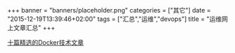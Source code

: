 +++
banner = "banners/placeholder.png"
categories = ["其它"]
date = "2015-12-19T13:39:46+02:00"
tags = ["汇总","运维","devops"]
title = "运维网上文章汇总"
+++

[十篇精选的Docker技术文章](https://mp.weixin.qq.com/s?__biz=MjM5NzQ3ODAwMQ==&mid=212426809&idx=2&sn=478853ccbf585f7caa90c8f62d1d1434&scene=2&key=41ecb04b051110038e06cf3cb8e66a3f3744f125eb09b951e5a10518b720fce598918b81122d179df6396bb7a60868fb&ascene=0&uin=MTM0ODQyNTk1&devicetype=iMac+MacBookAir7%2C1+OSX+OSX+10.10.5+build(14F1021)&version=11020201&pass_ticket=OUgFBuA2yqcV7ExJVNrQtm5NukTejEXnNHTun2M8jg8%3D)












